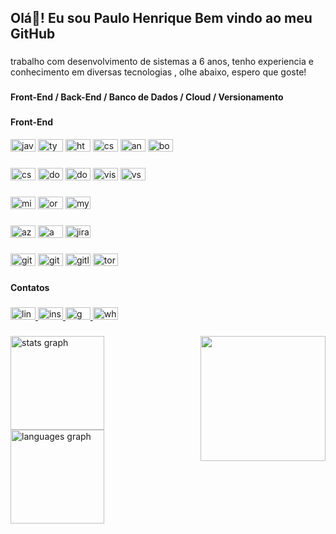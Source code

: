 <h2 align="left">Olá👋! Eu sou Paulo Henrique Bem vindo ao meu GitHub</h2>

###

<p align="left">trabalho com desenvolvimento de sistemas a 6 anos, tenho experiencia e conhecimento em diversas tecnologias , olhe abaixo, espero que goste!</p>

###

<h4 align="left">Front-End / Back-End / Banco de Dados / Cloud / Versionamento</h4>

###

<div align="left">
  <h4 align="left">Front-End</h4>
  <img src="https://cdn.jsdelivr.net/gh/devicons/devicon/icons/javascript/javascript-original.svg" height="20" width="40" alt="javascript logo"  />
  <img src="https://cdn.jsdelivr.net/gh/devicons/devicon/icons/typescript/typescript-plain.svg" height="20" width="40" alt="typescript logo"  />
  <img src="https://cdn.jsdelivr.net/gh/devicons/devicon/icons/html5/html5-original.svg" height="20" width="40" alt="html5 logo"  />
  <img src="https://cdn.jsdelivr.net/gh/devicons/devicon/icons/css3/css3-original.svg" height="20" width="40" alt="css3 logo"  />
  <img src="https://cdn.jsdelivr.net/gh/devicons/devicon/icons/angularjs/angularjs-original.svg" height="20" width="40" alt="angularjs logo"  />
  <img src="https://cdn.jsdelivr.net/gh/devicons/devicon/icons/bootstrap/bootstrap-original.svg" height="20" width="40" alt="bootstrap logo"  />
</div>

###

<div align="left">
  <img src="https://cdn.jsdelivr.net/gh/devicons/devicon/icons/csharp/csharp-original.svg" height="20" width="40" alt="csharp logo"  />
  <img src="https://cdn.jsdelivr.net/gh/devicons/devicon/icons/dot-net/dot-net-original.svg" height="20" width="40" alt="dot-net logo"  />
  <img src="https://cdn.jsdelivr.net/gh/devicons/devicon/icons/dotnetcore/dotnetcore-original.svg" height="20" width="40" alt="dotnetcore logo"  />
  <img src="https://cdn.jsdelivr.net/gh/devicons/devicon/icons/visualstudio/visualstudio-plain.svg" height="20" width="40" alt="visualstudio logo"  />
  <img src="https://cdn.jsdelivr.net/gh/devicons/devicon/icons/vscode/vscode-original.svg" height="20" width="40" alt="vscode logo"  />
</div>

###

<div align="left">
  <img src="https://cdn.jsdelivr.net/gh/devicons/devicon/icons/microsoftsqlserver/microsoftsqlserver-plain.svg" height="20" width="40" alt="microsoftsqlserver logo"  />
  <img src="https://cdn.jsdelivr.net/gh/devicons/devicon/icons/oracle/oracle-original.svg" height="20" width="40" alt="oracle logo"  />
  <img src="https://cdn.jsdelivr.net/gh/devicons/devicon/icons/mysql/mysql-original.svg" height="20" width="40" alt="mysql logo"  />
</div>

###

<div align="left">
  <img src="https://cdn.jsdelivr.net/gh/devicons/devicon/icons/azure/azure-original.svg" height="20" width="40" alt="azure logo"  />
  <img src="https://cdn.jsdelivr.net/gh/devicons/devicon/icons/amazonwebservices/amazonwebservices-original.svg" height="20" width="40" alt="amazonwebservices logo"  />
  <img src="https://cdn.jsdelivr.net/gh/devicons/devicon/icons/jira/jira-original.svg" height="20" width="40" alt="jira logo"  />
</div>

###

<div align="left">
  <img src="https://cdn.jsdelivr.net/gh/devicons/devicon/icons/git/git-original.svg" height="20" width="40" alt="git logo"  />
  <img src="https://cdn.jsdelivr.net/gh/devicons/devicon/icons/github/github-original.svg" height="20" width="40" alt="github logo"  />
  <img src="https://cdn.jsdelivr.net/gh/devicons/devicon/icons/gitlab/gitlab-original.svg" height="20" width="40" alt="gitlab logo"  />
  <img src="https://cdn.jsdelivr.net/gh/devicons/devicon/icons/tortoisegit/tortoisegit-original.svg" height="20" width="40" alt="tortoisegit logo"  />
</div>

###

<h4 align="left">Contatos</h4>

###

<div align="left">
  <a href="https://www.linkedin.com/in/plohen/" target="_blank">
    <img src="https://raw.githubusercontent.com/maurodesouza/profile-readme-generator/master/src/assets/icons/social/linkedin/default.svg" width="40" height="20" alt="linkedin logo"  />
  </a>
  <a href="https://www.instagram.com/plohen/" target="_blank">
    <img src="https://raw.githubusercontent.com/maurodesouza/profile-readme-generator/master/src/assets/icons/social/instagram/default.svg" width="40" height="20" alt="instagram logo"  />
  </a>
  <a href="mailto:paulo.silva2203@gmail.com" target="_blank">
    <img src="https://raw.githubusercontent.com/maurodesouza/profile-readme-generator/master/src/assets/icons/social/gmail/default.svg" width="40" height="20" alt="gmail logo"  />
  </a>
  <a href="https://wa.me/5511993998189?text=Ol%C3%A1+Paulo" target="_blank">
    <img src="https://raw.githubusercontent.com/maurodesouza/profile-readme-generator/master/src/assets/icons/social/whatsapp/default.svg" width="40" height="20" alt="whatsapp logo"  />
  </a>
</div>

###

<img align="right" height="200" src="https://media4.giphy.com/media/qgQUggAC3Pfv687qPC/giphy.gif?cid=ecf05e4772w6lxcvo5nx2454bldb03rqlg7cvmabe9noqtsp&rid=giphy.gif&ct=g"  />

###

<div align="left">
  <img src="https://github-readme-stats.vercel.app/api?hide_title=false&hide_rank=false&show_icons=true&include_all_commits=true&count_private=true&disable_animations=false&theme=dark&locale=pt-br&hide_border=false&custom_title=GitHub plo1991&username=plo1991" height="150" alt="stats graph"  />
  <img src="https://github-readme-stats.vercel.app/api/top-langs?locale=pt-br&hide_title=false&layout=compact&card_width=320&langs_count=5&theme=dark&hide_border=false&username=plo1991" height="150" alt="languages graph"  />
</div>

###


